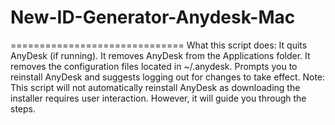 # New-ID-Generator-Anydesk-Mac
==============================
What this script does:
It quits AnyDesk (if running).
It removes AnyDesk from the Applications folder.
It removes the configuration files located in ~/.anydesk.
Prompts you to reinstall AnyDesk and suggests logging out for changes to take effect.
Note: This script will not automatically reinstall AnyDesk as downloading the installer requires user interaction. However, it will guide you through the steps.
